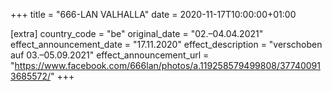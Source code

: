 +++
title = "666-LAN VALHALLA"
date = 2020-11-17T10:00:00+01:00

[extra]
country_code = "be"
original_date = "02.–04.04.2021"
effect_announcement_date = "17.11.2020"
effect_description = "verschoben auf 03.–05.09.2021"
effect_announcement_url = "https://www.facebook.com/666lan/photos/a.119258579499808/377400913685572/"
+++

